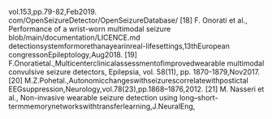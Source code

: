 vol.153,pp.79-82,Feb2019. com/OpenSeizureDetector/OpenSeizureDatabase/
[18] F. Onorati et al., Performance of a wrist-worn multimodal seizure blob/main/documentation/LICENCE.md
detectionsystemformorethanayearinreal-lifesettings,13thEuropean
congressonEpileptology,Aug2018.
[19] F.Onoratietal.,Multicenterclinicalassessmentofimprovedwearable
multimodal convulsive seizure detectors, Epilepsia, vol. 58(11), pp.
1870-1879,Nov2017.
[20] M.Z.Pohetal.,Autonomicchangeswithseizurescorrelatewithpostictal
EEGsuppression,Neurology,vol.78(23),pp.1868–1876,2012.
[21] M. Nasseri et al., Non-invasive wearable seizure detection using
long–short-termmemorynetworkswithtransferlearning,J.NeuralEng,